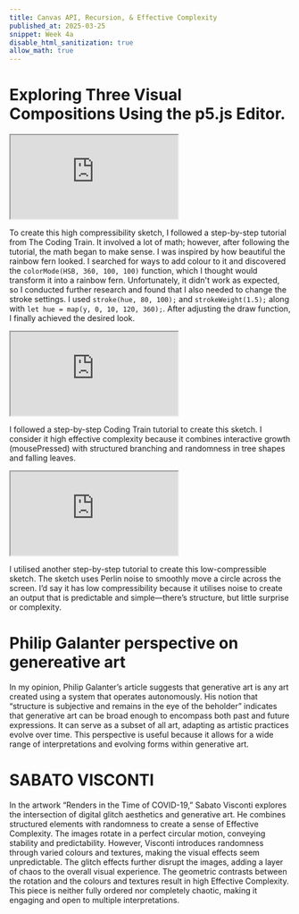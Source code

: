 ```yaml
---
title: Canvas API, Recursion, & Effective Complexity
published_at: 2025-03-25
snippet: Week 4a
disable_html_sanitization: true
allow_math: true
---
```


# Exploring Three Visual Compositions Using the p5.js Editor.

<iframe id="sketch" src="https://editor.p5js.org/Ranianazz/full/mDjByF8sv"></iframe>

<script type="module">

    const iframe  = document.getElementById ("sketch")
    iframe.width  = iframe.parentNode.scrollWidth
    iframe.height = iframe.width * 9 / 16 + 42

</script>

To create this high compressibility sketch, I followed a step-by-step tutorial from The Coding Train. It involved a lot of math; however, after following the tutorial, the math began to make sense. I was inspired by how beautiful the rainbow fern looked. I searched for ways to add colour to it and discovered the `colorMode(HSB, 360, 100, 100)` function, which I thought would transform it into a rainbow fern. Unfortunately, it didn't work as expected, so I conducted further research and found that I also needed to change the stroke settings. I used `stroke(hue, 80, 100);` and `strokeWeight(1.5);` along with `let hue = map(y, 0, 10, 120, 360);`. After adjusting the draw function, I finally achieved the desired look.

<iframe id="sketch2" src="https://editor.p5js.org/Ranianazz/full/gWsmrYMGs"></iframe>

<script type="module">

    const iframe  = document.getElementById ("sketch2")
    iframe.width  = iframe.parentNode.scrollWidth
    iframe.height = iframe.width * 9 / 16 + 42

</script>

I followed a step-by-step Coding Train tutorial to create this sketch. I consider it high effective complexity because it combines interactive growth (mousePressed) with structured branching and randomness in tree shapes and falling leaves.

<iframe id="sketch3" src="https://editor.p5js.org/Ranianazz/full/YgYiDt_yc"></iframe>

<script type="module">

    const iframe  = document.getElementById ("sketch3")
    iframe.width  = iframe.parentNode.scrollWidth
    iframe.height = iframe.width * 9 / 16 + 42

</script>

I utilised another step-by-step tutorial to create this low-compressible sketch. The sketch uses Perlin noise to smoothly move a circle across the screen. I’d say it has low compressibility because it utilises noise to create an output that is predictable and simple—there’s structure, but little surprise or complexity.

# Philip Galanter perspective on genereative art

In my opinion, Philip Galanter’s article suggests that generative art is any art created using a system that operates autonomously. His notion that “structure is subjective and remains in the eye of the beholder” indicates that generative art can be broad enough to encompass both past and future expressions. It can serve as a subset of all art, adapting as artistic practices evolve over time. This perspective is useful because it allows for a wide range of interpretations and evolving forms within generative art.

# SABATO VISCONTI

In the artwork “Renders in the Time of COVID-19,” Sabato Visconti explores the intersection of digital glitch aesthetics and generative art. He combines structured elements with randomness to create a sense of Effective Complexity. The images rotate in a perfect circular motion, conveying stability and predictability. However, Visconti introduces randomness through varied colours and textures, making the visual effects seem unpredictable. The glitch effects further disrupt the images, adding a layer of chaos to the overall visual experience. The geometric contrasts between the rotation and the colours and textures result in high Effective Complexity. This piece is neither fully ordered nor completely chaotic, making it engaging and open to multiple interpretations.

<div style="height: 100px;"></div>
